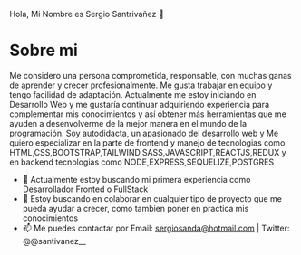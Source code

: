 Hola, Mi Nombre es Sergio Santrivañez 👋

# Sobre mi
 Me considero una persona comprometida, responsable, con muchas ganas
          de aprender y crecer profesionalmente. Me gusta trabajar en equipo y
          tengo facilidad de adaptación.
          Actualmente me estoy iniciando en Desarrollo Web y me gustaría
          continuar adquiriendo experiencia para complementar mis conocimientos
          y así obtener más herramientas que me ayuden a desenvolverme de la
          mejor manera en el mundo de la programación.
          Soy autodidacta, un apasionado del desarrollo web y Me quiero especializar en
          la parte de frontend y manejo de tecnologias como
          HTML,CSS,BOOTSTRAP,TAILWIND,SASS,JAVASCRIPT,REACTJS,REDUX
          y en backend tecnologias como
          NODE,EXPRESS,SEQUELIZE,POSTGRES
          
- 🔭 Actualmente estoy buscando mi primera experiencia como Desarrollador Fronted o FullStack
- 👯 Estoy buscando en colaborar en cualquier tipo de proyecto que me pueda ayudar a crecer, como tambien poner en practica mis conocimientos 
- 📫 Me puedes contactar por Email: sergiosanda@hotmail.com | Twitter: @@santivanez__


